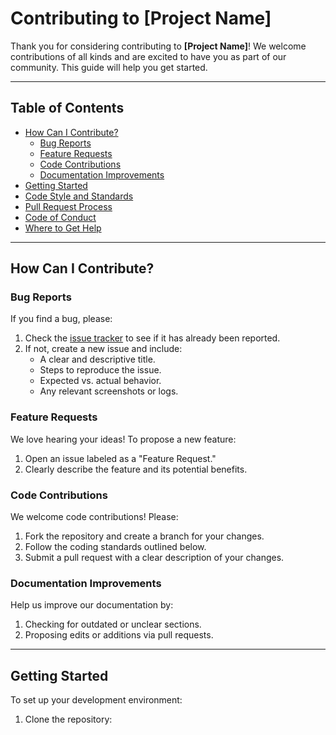 # Contributing to [Project Name]

Thank you for considering contributing to **[Project Name]**! We welcome contributions of all kinds and are excited to have you as part of our community. This guide will help you get started.

---

## Table of Contents
- [How Can I Contribute?](#how-can-i-contribute)
  - [Bug Reports](#bug-reports)
  - [Feature Requests](#feature-requests)
  - [Code Contributions](#code-contributions)
  - [Documentation Improvements](#documentation-improvements)
- [Getting Started](#getting-started)
- [Code Style and Standards](#code-style-and-standards)
- [Pull Request Process](#pull-request-process)
- [Code of Conduct](#code-of-conduct)
- [Where to Get Help](#where-to-get-help)

---

## How Can I Contribute?

### Bug Reports
If you find a bug, please:
1. Check the [issue tracker](https://github.com/[your-repo]/issues) to see if it has already been reported.
2. If not, create a new issue and include:
   - A clear and descriptive title.
   - Steps to reproduce the issue.
   - Expected vs. actual behavior.
   - Any relevant screenshots or logs.

### Feature Requests
We love hearing your ideas! To propose a new feature:
1. Open an issue labeled as a "Feature Request."
2. Clearly describe the feature and its potential benefits.

### Code Contributions
We welcome code contributions! Please:
1. Fork the repository and create a branch for your changes.
2. Follow the coding standards outlined below.
3. Submit a pull request with a clear description of your changes.

### Documentation Improvements
Help us improve our documentation by:
1. Checking for outdated or unclear sections.
2. Proposing edits or additions via pull requests.

---

## Getting Started

To set up your development environment:
1. Clone the repository:  
